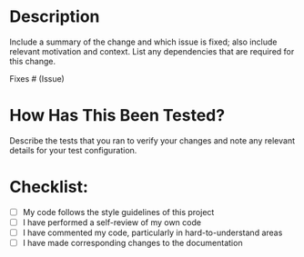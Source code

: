# Description

Include a summary of the change and which issue is fixed; also include relevant motivation and context.
List any dependencies that are required for this change.

Fixes # (Issue)

# How Has This Been Tested?

Describe the tests that you ran to verify your changes and note any relevant details for your test configuration.

# Checklist:

- [ ] My code follows the style guidelines of this project
- [ ] I have performed a self-review of my own code
- [ ] I have commented my code, particularly in hard-to-understand areas
- [ ] I have made corresponding changes to the documentation
